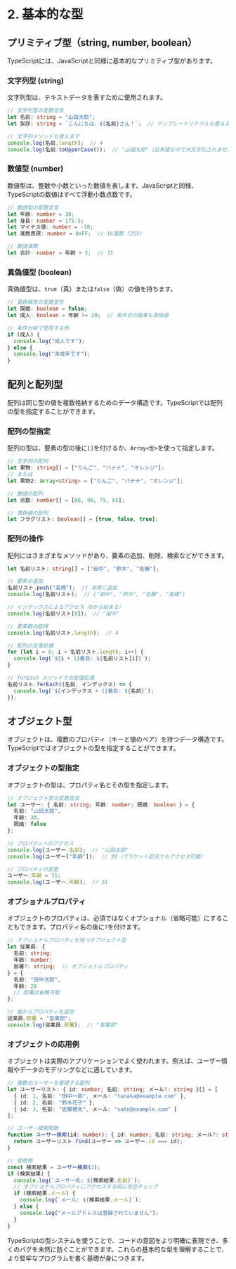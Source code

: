 # 2. 基本的な型

## プリミティブ型（string, number, boolean）

TypeScriptには、JavaScriptと同様に基本的なプリミティブ型があります。

### 文字列型 (string)

文字列型は、テキストデータを表すために使用されます。

```typescript
// 文字列型の変数宣言
let 名前: string = "山田太郎";
let 挨拶: string = `こんにちは、${名前}さん！`;  // テンプレートリテラルも使えます

// 文字列メソッドも使えます
console.log(名前.length);  // 4
console.log(名前.toUpperCase());  // "山田太郎"（日本語なので大文字化されません）
```

### 数値型 (number)

数値型は、整数や小数といった数値を表します。JavaScriptと同様、TypeScriptの数値はすべて浮動小数点数です。

```typescript
// 数値型の変数宣言
let 年齢: number = 30;
let 身長: number = 175.5;
let マイナス値: number = -10;
let 進数表現: number = 0xFF;  // 16進数 (255)

// 数値演算
let 合計: number = 年齢 + 5;  // 35
```

### 真偽値型 (boolean)

真偽値型は、`true`（真）または`false`（偽）の値を持ちます。

```typescript
// 真偽値型の変数宣言
let 既婚: boolean = false;
let 成人: boolean = 年齢 >= 20;  // 条件式の結果も真偽値

// 条件分岐で使用する例
if (成人) {
  console.log("成人です");
} else {
  console.log("未成年です");
}
```

## 配列と配列型

配列は同じ型の値を複数格納するためのデータ構造です。TypeScriptでは配列の型を指定することができます。

### 配列の型指定

配列の型は、要素の型の後に`[]`を付けるか、`Array<型>`を使って指定します。

```typescript
// 文字列の配列
let 果物: string[] = ["りんご", "バナナ", "オレンジ"];
// または
let 果物2: Array<string> = ["りんご", "バナナ", "オレンジ"];

// 数値の配列
let 点数: number[] = [80, 90, 75, 65];

// 真偽値の配列
let フラグリスト: boolean[] = [true, false, true];
```

### 配列の操作

配列にはさまざまなメソッドがあり、要素の追加、削除、検索などができます。

```typescript
let 名前リスト: string[] = ["田中", "鈴木", "佐藤"];

// 要素の追加
名前リスト.push("高橋");  // 末尾に追加
console.log(名前リスト);  // ["田中", "鈴木", "佐藤", "高橋"]

// インデックスによるアクセス（0から始まる）
console.log(名前リスト[0]);  // "田中"

// 要素数の取得
console.log(名前リスト.length);  // 4

// 配列の反復処理
for (let i = 0; i < 名前リスト.length; i++) {
  console.log(`${i + 1}番目: ${名前リスト[i]}`);
}

// forEach メソッドでの反復処理
名前リスト.forEach((名前, インデックス) => {
  console.log(`${インデックス + 1}番目: ${名前}`);
});
```

## オブジェクト型

オブジェクトは、複数のプロパティ（キーと値のペア）を持つデータ構造です。TypeScriptではオブジェクトの型を指定することができます。

### オブジェクトの型指定

オブジェクトの型は、プロパティ名とその型を指定します。

```typescript
// オブジェクト型の変数宣言
let ユーザー: { 名前: string; 年齢: number; 既婚: boolean } = {
  名前: "山田太郎",
  年齢: 30,
  既婚: false
};

// プロパティへのアクセス
console.log(ユーザー.名前);  // "山田太郎"
console.log(ユーザー["年齢"]);  // 30（ブラケット記法でもアクセス可能）

// プロパティの変更
ユーザー.年齢 = 31;
console.log(ユーザー.年齢);  // 31
```

### オプショナルプロパティ

オブジェクトのプロパティは、必須ではなくオプショナル（省略可能）にすることもできます。プロパティ名の後に`?`を付けます。

```typescript
// オプショナルプロパティを持つオブジェクト型
let 従業員: { 
  名前: string; 
  年齢: number; 
  部署?: string;  // オプショナルプロパティ
} = {
  名前: "田中次郎",
  年齢: 28
  // 部署は省略可能
};

// 後からプロパティを追加
従業員.部署 = "営業部";
console.log(従業員.部署);  // "営業部"
```

### オブジェクトの応用例

オブジェクトは実際のアプリケーションでよく使われます。例えば、ユーザー情報やデータのモデリングなどに適しています。

```typescript
// 複数のユーザーを管理する配列
let ユーザーリスト: { id: number; 名前: string; メール?: string }[] = [
  { id: 1, 名前: "田中一郎", メール: "tanaka@example.com" },
  { id: 2, 名前: "鈴木花子" },
  { id: 3, 名前: "佐藤健太", メール: "sato@example.com" }
];

// ユーザー検索関数
function ユーザー検索(id: number): { id: number; 名前: string; メール?: string } | undefined {
  return ユーザーリスト.find(ユーザー => ユーザー.id === id);
}

// 使用例
const 検索結果 = ユーザー検索(2);
if (検索結果) {
  console.log(`ユーザー名: ${検索結果.名前}`);
  // オプショナルプロパティにアクセスする前に存在チェック
  if (検索結果.メール) {
    console.log(`メール: ${検索結果.メール}`);
  } else {
    console.log("メールアドレスは登録されていません");
  }
}
```

TypeScriptの型システムを使うことで、コードの意図をより明確に表現でき、多くのバグを未然に防ぐことができます。これらの基本的な型を理解することで、より堅牢なプログラムを書く基礎が身につきます。
